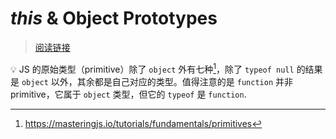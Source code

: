 # *this* & Object Prototypes

> [阅读链接](https://github.com/getify/You-Dont-Know-JS/blob/1st-ed/this%20&%20object%20prototypes/README.md#you-dont-know-js-this--object-prototypes)



:bulb: JS 的原始类型（primitive）除了 `object` 外有七种[^1]，除了 `typeof null` 的结果是 `object` 以外，其余都是自己对应的类型。值得注意的是 `function` 并非 primitive，它属于 `object` 类型，但它的 `typeof` 是 `function`.







[^1]: https://masteringjs.io/tutorials/fundamentals/primitives
